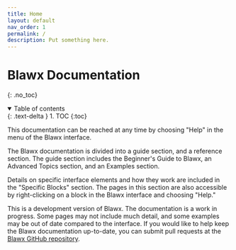 ```yaml
---
title: Home
layout: default
nav_order: 1
permalink: /
description: Put something here.
---
```


# Blawx Documentation
{: .no_toc}

<details open markdown="block">
  <summary>
    Table of contents
  </summary>
  {: .text-delta }
1. TOC
{:toc}
</details>

This documentation can be reached at any time by choosing "Help" in the menu
of the Blawx interface.

The Blawx documentation is divided into a guide section, and a reference section. The guide section includes the Beginner's Guide to Blawx,
an Advanced Topics section,
and an Examples section.

Details on specific interface elements and how they work are included in the "Specific Blocks" section. The pages in this section are also accessible by
right-clicking on a block in the Blawx interface and choosing "Help."

This is a development version of Blawx. The documentation is a work in progress. Some pages may not include much detail, and some examples may be out of date compared to the interface. If you would like to help keep the Blawx
documentation up-to-date, you can submit pull requests at the [Blawx GitHub repository](https://github.com/Blawx/blawx).